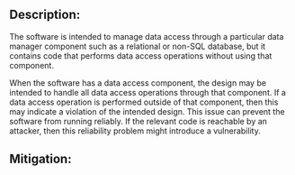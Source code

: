 ## Description:

The software is intended to manage data access through a particular data manager component such as a relational or non-SQL database, but it contains code that performs data access operations without using that component.

When the software has a data access component, the design may be intended to handle all data access operations through that component. If a data access operation is performed outside of that component, then this may indicate a violation of the intended design. This issue can prevent the software from running reliably. If the relevant code is reachable by an attacker, then this reliability problem might introduce a vulnerability.

## Mitigation:
